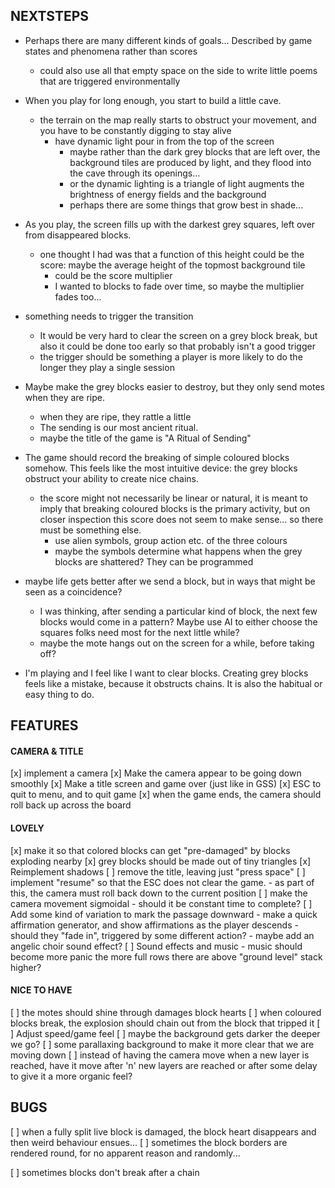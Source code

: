 NEXTSTEPS
---------

- Perhaps there are many different kinds of goals... Described
  by game states and phenomena rather than scores
  - could also use all that empty space on the side to write little
    poems that are triggered environmentally

- When you play for long enough, you start to build a little
  cave.
  - the terrain on the map really starts to obstruct your movement,
    and you have to be constantly digging to stay alive
    - have dynamic light pour in from the top of the screen
      - maybe rather than the dark grey blocks that are left
        over, the background tiles are produced by light, and they
        flood into the cave through its openings...
      - or the dynamic lighting is a triangle of light augments the
        brightness of energy fields and the background
      - perhaps there are some things that grow best in shade...

- As you play, the screen fills up with the darkest grey squares,
  left over from disappeared blocks.
  - one thought I had was that a function of this height could be
    the score: maybe the average height of the topmost background tile
    - could be the score multiplier
    - I wanted to blocks to fade over time, so maybe the multiplier
      fades too...

- something needs to trigger the transition
  - It would be very hard to clear the screen on a grey block break,
    but also it could be done too early so that probably isn't a
    good trigger
  - the trigger should be something a player is more likely to do
    the longer they play a single session

- Maybe make the grey blocks easier to destroy, but they only
  send motes when they are ripe.
  - when they are ripe, they rattle a little
  - The sending is our most ancient ritual.
  - maybe the title of the game is "A Ritual of Sending"

- The game should record the breaking of simple coloured blocks somehow.
  This feels like the most intuitive device: the grey blocks obstruct
  your ability to create nice chains.
  - the score might not necessarily be linear or natural,
    it is meant to imply that breaking coloured blocks is the
    primary activity, but on closer inspection this score
    does not seem to make sense... so there must be something else.
    - use alien symbols, group action etc. of the three colours
    - maybe the symbols determine what happens when the grey blocks
      are shattered? They can be programmed

- maybe life gets better after we send a block, but in ways that
  might be seen as a coincidence?
  - I was thinking, after sending a particular kind of block,
    the next few blocks would come in a pattern? Maybe use
    AI to either choose the squares folks need most for the next
    little while?
  - maybe the mote hangs out on the screen for a while, before taking off?

- I'm playing and I feel like I want to clear blocks. Creating grey blocks
  feels like a mistake, because it obstructs chains. It is also the habitual
  or easy thing to do.

## FEATURES

#### CAMERA & TITLE
[x] implement a camera
[x] Make the camera appear to be going down smoothly
[x] Make a title screen and game over (just like in GSS)
[x] ESC to quit to menu, and to quit game
[x] when the game ends, the camera should roll back up across
    the board

#### LOVELY
[x] make it so that colored blocks can get "pre-damaged" by blocks
    exploding nearby
[x] grey blocks should be made out of tiny triangles
[x] Reimplement shadows
[ ] remove the title, leaving just "press space"
[ ] implement "resume" so that the ESC does not
    clear the game.
    - as part of this, the camera must roll back down to the current position
[ ] make the camera movement sigmoidal
    - should it be constant time to complete?
[ ] Add some kind of variation to mark the passage downward
    - make a quick affirmation generator, and show affirmations
      as the player descends
    - should they "fade in", triggered by some different action?
    - maybe add an angelic choir sound effect?
[ ] Sound effects and music
    - music should become more panic the more
    full rows there are above "ground level"
    stack higher?

#### NICE TO HAVE

[ ] the motes should shine through damages block hearts
[ ] when coloured blocks break, the explosion should chain out
    from the block that tripped it
[ ] Adjust speed/game feel
[ ] maybe the background gets darker the deeper we go?
[ ] some parallaxing background to make it more clear that
    we are moving down
[ ] instead of having the camera move when a new layer is reached,
    have it move after 'n' new layers are reached or after some delay
    to give it a more organic feel?

## BUGS

[ ] when a fully split live block is damaged, the block heart disappears
    and then weird behaviour ensues...
[ ] sometimes the block borders are rendered round, for no apparent reason
    and randomly...

[ ] sometimes blocks don't break after a chain

